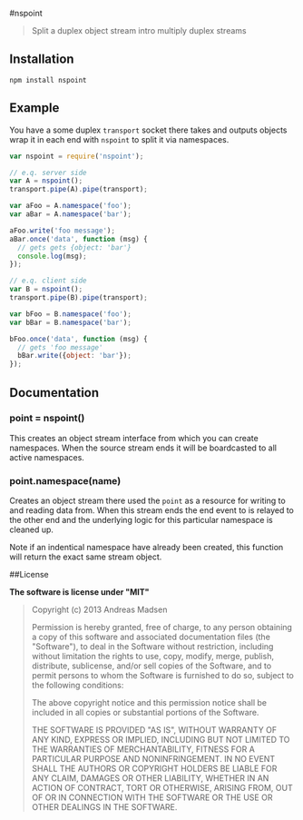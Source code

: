 #nspoint

> Split a duplex object stream intro multiply duplex streams

## Installation

```sheel
npm install nspoint
```

## Example

You have a some duplex `transport` socket there takes and outputs objects
wrap it in each end with `nspoint` to split it via namespaces.

```javascript
var nspoint = require('nspoint');

// e.q. server side
var A = nspoint();
transport.pipe(A).pipe(transport);

var aFoo = A.namespace('foo');
var aBar = A.namespace('bar');

aFoo.write('foo message');
aBar.once('data', function (msg) {
  // gets gets {object: 'bar'}
  console.log(msg);
});

// e.q. client side
var B = nspoint();
transport.pipe(B).pipe(transport);

var bFoo = B.namespace('foo');
var bBar = B.namespace('bar');

bFoo.once('data', function (msg) {
  // gets 'foo message'
  bBar.write({object: 'bar'});
});
```

## Documentation

### point = nspoint()

This creates an object stream interface from which you can create namespaces.
When the source stream ends it will be boardcasted to all active namespaces.

### point.namespace(name)

Creates an object stream there used the `point` as a resource for writing to and
reading data from. When this stream ends the end event to is relayed to the other
end and the underlying logic for this particular namespace is cleaned up.

Note if an indentical namespace have already been created, this function will
return the exact same stream object.

##License

**The software is license under "MIT"**

> Copyright (c) 2013 Andreas Madsen
>
> Permission is hereby granted, free of charge, to any person obtaining a copy
> of this software and associated documentation files (the "Software"), to deal
> in the Software without restriction, including without limitation the rights
> to use, copy, modify, merge, publish, distribute, sublicense, and/or sell
> copies of the Software, and to permit persons to whom the Software is
> furnished to do so, subject to the following conditions:
>
> The above copyright notice and this permission notice shall be included in
> all copies or substantial portions of the Software.
>
> THE SOFTWARE IS PROVIDED "AS IS", WITHOUT WARRANTY OF ANY KIND, EXPRESS OR
> IMPLIED, INCLUDING BUT NOT LIMITED TO THE WARRANTIES OF MERCHANTABILITY,
> FITNESS FOR A PARTICULAR PURPOSE AND NONINFRINGEMENT. IN NO EVENT SHALL THE
> AUTHORS OR COPYRIGHT HOLDERS BE LIABLE FOR ANY CLAIM, DAMAGES OR OTHER
> LIABILITY, WHETHER IN AN ACTION OF CONTRACT, TORT OR OTHERWISE, ARISING FROM,
> OUT OF OR IN CONNECTION WITH THE SOFTWARE OR THE USE OR OTHER DEALINGS IN
> THE SOFTWARE.
